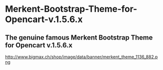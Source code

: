# Merkent-Bootstrap-Theme-for-Opencart-v.1.5.6.x
The genuine famous Merkent Bootstrap Theme for Opencart v.1.5.6.x
----
http://www.bigmax.ch/shop/image/data/banner/merkent_theme_1136_882.png

